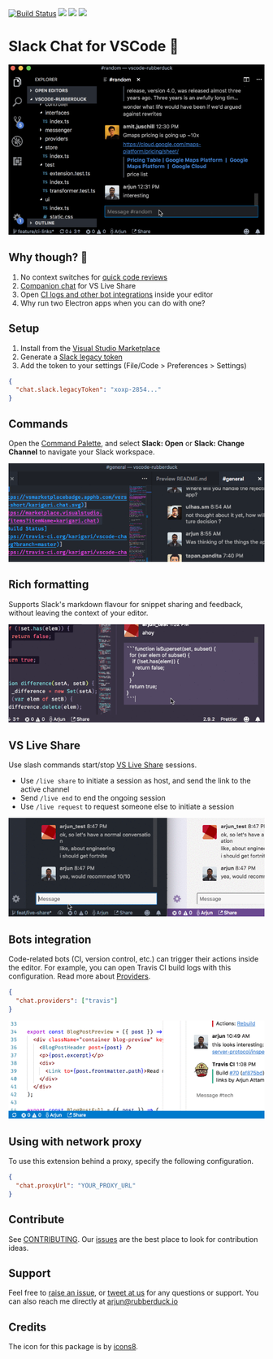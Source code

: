 [![Build Status](https://img.shields.io/travis/karigari/vscode-chat.svg)](https://travis-ci.org/karigari/vscode-chat)
[![](https://vsmarketplacebadge.apphb.com/installs/karigari.chat.svg)](https://marketplace.visualstudio.com/items?itemName=karigari.chat)
[![](https://img.shields.io/vscode-marketplace/r/karigari.chat.svg)](https://marketplace.visualstudio.com/items?itemName=karigari.chat)
[![](https://img.shields.io/badge/join-slack-orange.svg)](https://join.slack.com/t/karigarihq/shared_invite/enQtMzM5NzQxNjQxNTA1LTM0ZDFhNWQ3YmEyYmExZTY1ODJmM2U3NzExM2E0YmQxODcxYTgwYzczOTVkOGY5ODk2MWE0MzE2ODliNGU1ZDc)

# Slack Chat for VSCode 💬

![Demo gif](public/example-v2.gif)

## Why though? 🤔

1.  No context switches for [quick code reviews](#rich-formatting)
2.  [Companion chat](#vs-live-share) for VS Live Share
3.  Open [CI logs and other bot integrations](#bots-integration) inside your editor
4.  Why run two Electron apps when you can do with one?

## Setup

1.  Install from the [Visual Studio Marketplace](https://marketplace.visualstudio.com/items?itemName=karigari.chat)
2.  Generate a [Slack legacy token](https://api.slack.com/custom-integrations/legacy-tokens)
3.  Add the token to your settings (File/Code > Preferences > Settings)

```json
{
  "chat.slack.legacyToken": "xoxp-2854..."
}
```

## Commands

Open the [Command Palette](https://code.visualstudio.com/docs/getstarted/userinterface#_command-palette), and select **Slack: Open** or **Slack: Change Channel** to navigate your Slack workspace.

![Slack commands](public/commands.gif)

## Rich formatting

Supports Slack's markdown flavour for snippet sharing and feedback, without leaving the context of your editor.

![Markdown](public/markdown.gif)

## VS Live Share

Use slash commands start/stop [VS Live Share](https://visualstudio.microsoft.com/services/live-share/) sessions.

- Use `/live share` to initiate a session as host, and send the link to the active channel
- Send `/live end` to end the ongoing session
- Use `/live request` to request someone else to initiate a session

![Live Share](public/live-share.gif)

## Bots integration

Code-related bots (CI, version control, etc.) can trigger their actions inside the editor. For example, you can open Travis CI build logs with this configuration. Read more about [Providers](CONTRIBUTING.md#providers).

```json
{
  "chat.providers": ["travis"]
}
```

![Travis CI logs](public/ci.gif)

## Using with network proxy

To use this extension behind a proxy, specify the following configuration.

```json
{
  "chat.proxyUrl": "YOUR_PROXY_URL"
}
```

## Contribute

See [CONTRIBUTING](CONTRIBUTING.md). Our [issues](https://github.com/karigari/vscode-chat/issues) are the best place to look for contribution ideas.

## Support

Feel free to [raise an issue](https://github.com/karigari/vscode-chat/issues), or [tweet at us](https://twitter.com/getrubberduck) for any questions or support. You can also reach me directly at arjun@rubberduck.io

## Credits

The icon for this package is by [icons8](https://icons8.com).
